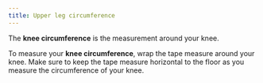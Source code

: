 ```yaml
---
title: Upper leg circumference
---
```


The **knee circumference** is the measurement around your knee.

To measure your **knee circumference**, wrap the tape measure around your knee. Make sure to keep the tape measure horizontal to the floor as you measure the circumference of your knee.